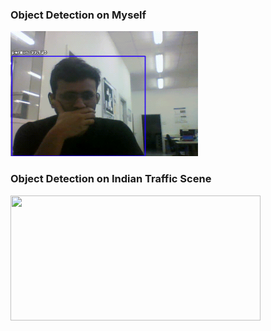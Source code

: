 ### Object Detection on Myself
<img src="https://github.com/ayadav10491/ayadav10491.github.io/blob/master/images/camera_detected.gif?raw=true" width="300" height="200"/> 


### Object Detection on Indian Traffic Scene 
<img src="https://github.com/ayadav10491/ayadav10491.github.io/blob/master/images/traffic_detected.gif?raw=true" width="400" height="200" /> 
